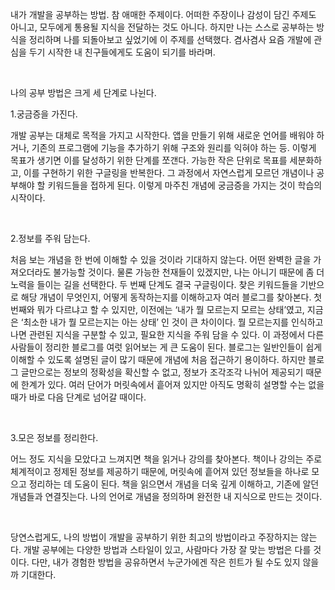 내가 개발을 공부하는 방법. 참 애매한 주제이다. 어떠한 주장이나 감성이 담긴 주제도 아니고, 모두에게 통용될 지식을 전달하는 것도 아니다. 하지만 나는 스스로 공부하는 방식을 정리하며 나를 되돌아보고 싶었기에 이 주제를 선택했다. 겸사겸사 요즘 개발에 관심을 두기 시작한 내 친구들에게도 도움이 되기를 바라며.

<br>

나의 공부 방법은 크게 세 단계로 나뉜다.

1.궁금증을 가진다. 

 개발 공부는 대체로 목적을 가지고 시작한다. 앱을 만들기 위해 새로운 언어를 배워야 하거나, 기존의 프로그램에 기능을 추가하기 위해 구조와 원리를 익혀야 하는 등. 이렇게 목표가 생기면 이를 달성하기 위한 단계를 쪼갠다. 가능한 작은 단위로 목표를 세분화하고, 이를 구현하기 위한 구글링을 반복한다. 그 과정에서 자연스럽게 모르던 개념이나 공부해야 할 키워드들을 접하게 된다. 이렇게 마주친 개념에 궁금증을 가지는 것이 학습의 시작이다.

<br>


2.정보를 주워 담는다.

 처음 보는 개념을 한 번에 이해할 수 있을 것이라 기대하지 않는다. 어떤 완벽한 글을 가져오더라도 불가능할 것이다. 물론 가능한 천재들이 있겠지만, 나는 아니기 때문에 좀 더 노력을 들이는 길을 선택한다. 
 두 번째 단계도 결국 구글링이다. 찾은 키워드들을 기반으로 해당 개념이 무엇인지, 어떻게 동작하는지를 이해하고자 여러 블로그를 찾아본다. 첫 번째와 뭐가 다르냐고 할 수 있지만, 이전에는 ‘내가 뭘 모르는지 모르는 상태’였고, 지금은 ‘최소한 내가 뭘 모르는지는 아는 상태’ 인 것이 큰 차이이다. 뭘 모르는지를 인식하고 나면 관련된 지식을 구분할 수 있고, 필요한 지식을 주워 담을 수 있다. 이 과정에서 다른 사람들이 정리한 블로그를 여럿 읽어보는 게 큰 도움이 된다. 블로그는 일반인들이 쉽게 이해할 수 있도록 설명된 글이 많기 때문에 개념에 처음 접근하기 용이하다. 하지만 블로그 글만으로는 정보의 정확성을 확신할 수 없고, 정보가 조각조각 나뉘어 제공되기 때문에 한계가 있다. 여러 단어가 머릿속에서 흩어져 있지만 아직도 명확히 설명할 수는 없을 때가 바로 다음 단계로 넘어갈 때이다.

<br>


3.모은 정보를 정리한다.

 어느 정도 지식을 모았다고 느껴지면 책을 읽거나 강의를 찾아본다. 책이나 강의는 주로 체계적이고 정제된 정보를 제공하기 때문에, 머릿속에 흩어져 있던 정보들을 하나로 모으고 정리하는 데 도움이 된다. 책을 읽으면서 개념을 더욱 깊게 이해하고, 기존에 알던 개념들과 연결짓는다. 나의 언어로 개념을 정의하며 완전한 내 지식으로 만드는 것이다. 

<br>


 당연스럽게도, 나의 방법이 개발을 공부하기 위한 최고의 방법이라고 주장하지는 않는다. 개발 공부에는 다양한 방법과 스타일이 있고, 사람마다 가장 잘 맞는 방법은 다를 것이다. 다만, 내가 경험한 방법을 공유하면서 누군가에겐 작은 힌트가 될 수도 있지 않을까 기대한다.
